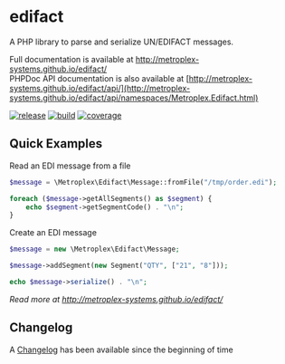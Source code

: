 # edifact

A PHP library to parse and serialize UN/EDIFACT messages.

Full documentation is available at http://metroplex-systems.github.io/edifact/  
PHPDoc API documentation is also available at [http://metroplex-systems.github.io/edifact/api/](http://metroplex-systems.github.io/edifact/api/namespaces/Metroplex.Edifact.html)  

[![release](https://poser.pugx.org/metroplex-systems/edifact/version.svg)](https://packagist.org/packages/metroplex-systems/edifact)
[![build](https://github.com/metroplex-systems/edifact/workflows/buildcheck/badge.svg?branch=master)](https://github.com/metroplex-systems/edifact/actions?query=branch%3Amaster+workflow%3Abuildcheck)
[![coverage](https://codecov.io/gh/metroplex-systems/edifact/graph/badge.svg)](https://codecov.io/gh/metroplex-systems/edifact)


Quick Examples
--------------

Read an EDI message from a file
```php
$message = \Metroplex\Edifact\Message::fromFile("/tmp/order.edi");

foreach ($message->getAllSegments() as $segment) {
    echo $segment->getSegmentCode() . "\n";
}
```

Create an EDI message
```php
$message = new \Metroplex\Edifact\Message;

$message->addSegment(new Segment("QTY", ["21", "8"]));

echo $message->serialize() . "\n";
```

_Read more at http://metroplex-systems.github.io/edifact/_  


Changelog
---------
A [Changelog](CHANGELOG.md) has been available since the beginning of time
